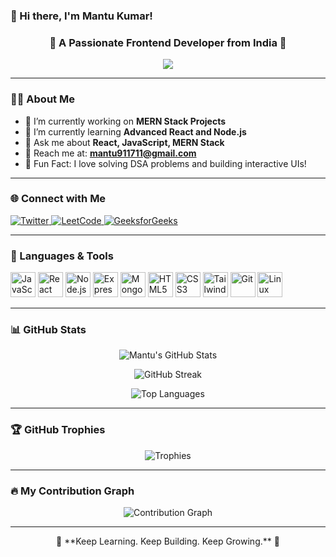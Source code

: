 ### 👋 Hi there, I'm Mantu Kumar!

<h3 align="center">🚀 A Passionate Frontend Developer from India 🚀</h3>

<p align="center">
  <img src="https://readme-typing-svg.herokuapp.com/?lines=Frontend%20Developer;MERN%20Stack%20Enthusiast;React%20Lover;Always%20Learning%20New%20Techs&center=true&width=500&height=50" />
</p>

---

### 🧑‍💻 About Me

- 🔭 I’m currently working on **MERN Stack Projects**
- 🌱 I’m currently learning **Advanced React and Node.js**
- 💬 Ask me about **React, JavaScript, MERN Stack**
- 📧 Reach me at: **mantu911711@gmail.com**
- 🚀 Fun Fact: I love solving DSA problems and building interactive UIs!

---

### 🌐 Connect with Me

<p align="left">
  <a href="https://twitter.com/mantu_kumar91" target="_blank">
    <img src="https://img.shields.io/badge/Twitter-1DA1F2?style=for-the-badge&logo=twitter&logoColor=white" alt="Twitter" />
  </a>
  <a href="https://www.leetcode.com/mantu_kumar91" target="_blank">
    <img src="https://img.shields.io/badge/LeetCode-FFA116?style=for-the-badge&logo=leetcode&logoColor=black" alt="LeetCode" />
  </a>
  <a href="https://auth.geeksforgeeks.org/user/mantu_kumar91" target="_blank">
    <img src="https://img.shields.io/badge/GeeksforGeeks-0F9D58?style=for-the-badge&logo=geeksforgeeks&logoColor=white" alt="GeeksforGeeks" />
  </a>
</p>

---

### 🚀 Languages & Tools

<p align="left">
  <img src="https://cdn.jsdelivr.net/gh/devicons/devicon/icons/javascript/javascript-original.svg" width="40" height="40" alt="JavaScript"/>
  <img src="https://cdn.jsdelivr.net/gh/devicons/devicon/icons/react/react-original.svg" width="40" height="40" alt="React"/>
  <img src="https://cdn.jsdelivr.net/gh/devicons/devicon/icons/nodejs/nodejs-original.svg" width="40" height="40" alt="Node.js"/>
  <img src="https://cdn.jsdelivr.net/gh/devicons/devicon/icons/express/express-original.svg" width="40" height="40" alt="Express"/>
  <img src="https://cdn.jsdelivr.net/gh/devicons/devicon/icons/mongodb/mongodb-original.svg" width="40" height="40" alt="MongoDB"/>
  <img src="https://cdn.jsdelivr.net/gh/devicons/devicon/icons/html5/html5-original.svg" width="40" height="40" alt="HTML5"/>
  <img src="https://cdn.jsdelivr.net/gh/devicons/devicon/icons/css3/css3-original.svg" width="40" height="40" alt="CSS3"/>
  <img src="https://cdn.jsdelivr.net/gh/devicons/devicon/icons/tailwindcss/tailwindcss-plain.svg" width="40" height="40" alt="Tailwind CSS"/>
  <img src="https://cdn.jsdelivr.net/gh/devicons/devicon/icons/git/git-original.svg" width="40" height="40" alt="Git"/>
  <img src="https://cdn.jsdelivr.net/gh/devicons/devicon/icons/linux/linux-original.svg" width="40" height="40" alt="Linux"/>
</p>

---

### 📊 GitHub Stats

<p align="center">
  <img src="https://github-readme-stats.vercel.app/api?username=mantu01&show_icons=true&theme=radical" alt="Mantu's GitHub Stats"/>
</p>

<p align="center">
  <img src="https://github-readme-streak-stats.herokuapp.com/?user=mantu01&theme=radical" alt="GitHub Streak"/>
</p>

<p align="center">
  <img src="https://github-readme-stats.vercel.app/api/top-langs/?username=mantu01&layout=compact&theme=radical" alt="Top Languages"/>
</p>

---

### 🏆 GitHub Trophies

<p align="center">
  <img src="https://github-profile-trophy.vercel.app/?username=mantu01&theme=onestar&row=2&column=3" alt="Trophies"/>
</p>

---

### 🔥 My Contribution Graph

<p align="center">
  <img src="https://github-contribution-graph.vercel.app/api?username=mantu01&theme=react-dark&area=true&hide_border=true" alt="Contribution Graph"/>
</p>

---

<p align="center">
  🚀 **Keep Learning. Keep Building. Keep Growing.** 🚀
</p>
